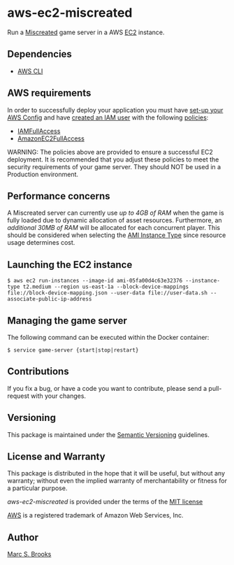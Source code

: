 # aws-ec2-miscreated

Run a [Miscreated](https://miscreatedgame.com) game server in a AWS [EC2](https://aws.amazon.com/ec2) instance.

## Dependencies

- [AWS CLI](https://aws.amazon.com/cli)

## AWS requirements

In order to successfully deploy your application you must have [set-up your AWS Config](https://docs.aws.amazon.com/config/latest/developerguide/gs-cli.html) and have [created an IAM user](https://docs.aws.amazon.com/IAM/latest/UserGuide/id_users_create.html) with the following [policies](https://docs.aws.amazon.com/IAM/latest/UserGuide/access_policies_manage.html):

- [IAMFullAccess](https://console.aws.amazon.com/iam/home#/policies/arn%3Aaws%3Aiam%3A%3Aaws%3Apolicy%2FIAMFullAccess)
- [AmazonEC2FullAccess](https://console.aws.amazon.com/iam/home#/policies/arn%3Aaws%3Aiam%3A%3Aaws%3Apolicy%2FAmazonEC2FullAccess)

WARNING: The policies above are provided to ensure a successful EC2 deployment.  It is recommended that you adjust these policies to meet the security requirements of your game server.  They should NOT be used in a Production environment.

## Performance concerns

A Miscreated server can currently use _up to 4GB of RAM_ when the game is fully loaded due to dynamic allocation of asset resources.  Furthermore, an _additional 30MB of RAM_ will be allocated for each concurrent player.  This should be considered when selecting the [AMI Instance Type](https://aws.amazon.com/ec2/instance-types) since resource usage determines cost.

## Launching the EC2 instance

    $ aws ec2 run-instances --image-id ami-05fa00d4c63e32376 --instance-type t2.medium --region us-east-1a --block-device-mappings file://block-device-mapping.json --user-data file://user-data.sh --associate-public-ip-address

## Managing the game server

The following command can be executed within the Docker container:

    $ service game-server {start|stop|restart}

## Contributions

If you fix a bug, or have a code you want to contribute, please send a pull-request with your changes.

## Versioning

This package is maintained under the [Semantic Versioning](https://semver.org) guidelines.

## License and Warranty

This package is distributed in the hope that it will be useful, but without any warranty; without even the implied warranty of merchantability or fitness for a particular purpose.

_aws-ec2-miscreated_ is provided under the terms of the [MIT license](http://www.opensource.org/licenses/mit-license.php)

[AWS](https://aws.amazon.com) is a registered trademark of Amazon Web Services, Inc.

## Author

[Marc S. Brooks](https://github.com/nuxy)
